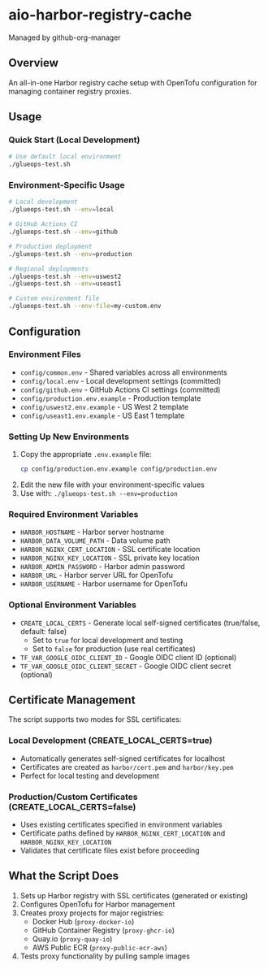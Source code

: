 # aio-harbor-registry-cache
Managed by github-org-manager

## Overview
An all-in-one Harbor registry cache setup with OpenTofu configuration for managing container registry proxies.

## Usage

### Quick Start (Local Development)
```bash
# Use default local environment
./glueops-test.sh
```

### Environment-Specific Usage
```bash
# Local development
./glueops-test.sh --env=local

# GitHub Actions CI
./glueops-test.sh --env=github

# Production deployment
./glueops-test.sh --env=production

# Regional deployments
./glueops-test.sh --env=uswest2
./glueops-test.sh --env=useast1

# Custom environment file
./glueops-test.sh --env-file=my-custom.env
```

## Configuration

### Environment Files
- `config/common.env` - Shared variables across all environments
- `config/local.env` - Local development settings (committed)
- `config/github.env` - GitHub Actions CI settings (committed)
- `config/production.env.example` - Production template
- `config/uswest2.env.example` - US West 2 template  
- `config/useast1.env.example` - US East 1 template

### Setting Up New Environments
1. Copy the appropriate `.env.example` file:
   ```bash
   cp config/production.env.example config/production.env
   ```
2. Edit the new file with your environment-specific values
3. Use with: `./glueops-test.sh --env=production`

### Required Environment Variables
- `HARBOR_HOSTNAME` - Harbor server hostname
- `HARBOR_DATA_VOLUME_PATH` - Data volume path
- `HARBOR_NGINX_CERT_LOCATION` - SSL certificate location
- `HARBOR_NGINX_KEY_LOCATION` - SSL private key location
- `HARBOR_ADMIN_PASSWORD` - Harbor admin password
- `HARBOR_URL` - Harbor server URL for OpenTofu
- `HARBOR_USERNAME` - Harbor username for OpenTofu

### Optional Environment Variables
- `CREATE_LOCAL_CERTS` - Generate local self-signed certificates (true/false, default: false)
  - Set to `true` for local development and testing
  - Set to `false` for production (use real certificates)
- `TF_VAR_GOOGLE_OIDC_CLIENT_ID` - Google OIDC client ID (optional)
- `TF_VAR_GOOGLE_OIDC_CLIENT_SECRET` - Google OIDC client secret (optional)

## Certificate Management
The script supports two modes for SSL certificates:

### Local Development (CREATE_LOCAL_CERTS=true)
- Automatically generates self-signed certificates for localhost
- Certificates are created as `harbor/cert.pem` and `harbor/key.pem`
- Perfect for local testing and development

### Production/Custom Certificates (CREATE_LOCAL_CERTS=false)
- Uses existing certificates specified in environment variables
- Certificate paths defined by `HARBOR_NGINX_CERT_LOCATION` and `HARBOR_NGINX_KEY_LOCATION`
- Validates that certificate files exist before proceeding

## What the Script Does
1. Sets up Harbor registry with SSL certificates (generated or existing)
2. Configures OpenTofu for Harbor management
3. Creates proxy projects for major registries:
   - Docker Hub (`proxy-docker-io`)
   - GitHub Container Registry (`proxy-ghcr-io`)
   - Quay.io (`proxy-quay-io`)
   - AWS Public ECR (`proxy-public-ecr-aws`)
4. Tests proxy functionality by pulling sample images
